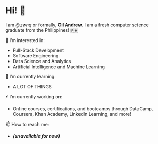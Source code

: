 # Hi! 👋 

I am *@zwnq* or formally, **Gil Andrew**. I am a fresh computer science graduate from the Philippines! :philippines: 


👀 I’m interested in:

- Full-Stack Development
- Software Engineering
- Data Science and Analytics
- Artificial Intelligence and Machine Learning

🧐 I’m currently learning:

- A LOT OF THINGS

⚡️ I’m currently working on:

- Online courses, certifications, and bootcamps through DataCamp, Coursera, Khan Academy, LinkedIn Learning, and more!

📫 How to reach me:
- ***(unavailable for now)***
